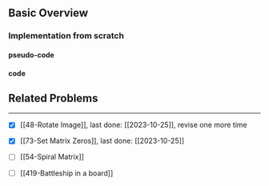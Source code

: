 ## Basic Overview

### Implementation from scratch
#### pseudo-code

#### code

## Related Problems
---
- [x] [[48-Rotate Image]], last done: [[2023-10-25]], revise one more time
- [x] [[73-Set Matrix Zeros]], last done: [[2023-10-25]]
- [ ] [[54-Spiral Matrix]]
- [ ] [[419-Battleship in a board]]

